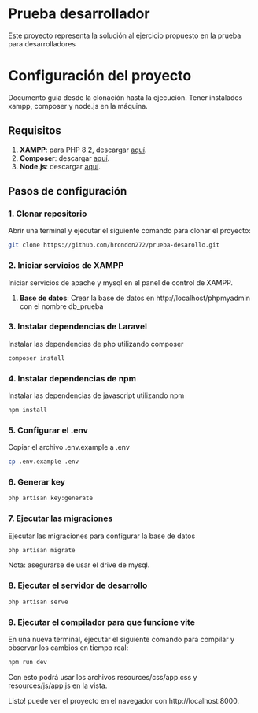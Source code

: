# Prueba desarrollador
Este proyecto representa la solución al ejercicio propuesto en la prueba para desarrolladores

# Configuración del proyecto

Documento guía desde la clonación hasta la ejecución. Tener instalados xampp, composer y node.js en la máquina.

## Requisitos

1. **XAMPP**: para PHP 8.2, descargar [aquí](https://www.apachefriends.org/es/download.html).
2. **Composer**: descargar [aquí](https://getcomposer.org/download/).
3. **Node.js**: descargar [aquí](https://nodejs.org/en/download/package-manager).

## Pasos de configuración

### 1. Clonar repositorio

Abrir una terminal y ejecutar el siguiente comando para clonar el proyecto:

```bash
git clone https://github.com/hrondon272/prueba-desarollo.git
```

### 2. Iniciar servicios de XAMPP

Iniciar servicios de apache y mysql en el panel de control de XAMPP.

1. **Base de datos**: Crear la base de datos en http://localhost/phpmyadmin con el nombre db_prueba

### 3. Instalar dependencias de Laravel

Instalar las dependencias de php utilizando composer

```bash
composer install
```

### 4. Instalar dependencias de npm

Instalar las dependencias de javascript utilizando npm

```bash
npm install
```

### 5. Configurar el .env

Copiar el archivo .env.example a .env

```bash
cp .env.example .env
```

### 6. Generar key

```bash
php artisan key:generate
```

### 7. Ejecutar las migraciones

Ejecutar las migraciones para configurar la base de datos

```bash
php artisan migrate
```
Nota: asegurarse de usar el drive de mysql.

### 8. Ejecutar el servidor de desarrollo

```bash
php artisan serve
```

### 9. Ejecutar el compilador para que funcione vite

En una nueva terminal, ejecutar el siguiente comando para compilar y observar los cambios en tiempo real:

```bash
npm run dev
```

Con esto podrá usar los archivos resources/css/app.css y resources/js/app.js en la vista.

Listo! puede ver el proyecto en el navegador con http://localhost:8000.









